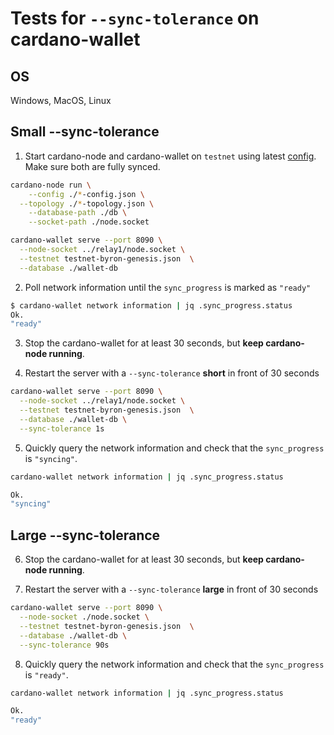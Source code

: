 # Tests for `--sync-tolerance` on cardano-wallet

## OS

Windows, MacOS, Linux

## Small --sync-tolerance

1. Start cardano-node and cardano-wallet on `testnet` using latest [config](https://hydra.iohk.io/build/4547830/download/1/index.html). Make sure both are fully synced.

```bash
cardano-node run \
	--config ./*-config.json \
  --topology ./*-topology.json \
	--database-path ./db \
	--socket-path ./node.socket

cardano-wallet serve --port 8090 \
  --node-socket ../relay1/node.socket \
  --testnet testnet-byron-genesis.json  \
  --database ./wallet-db
```

2. Poll network information until the `sync_progress` is marked as `"ready"`

```bash
$ cardano-wallet network information | jq .sync_progress.status
Ok.
"ready"
```

3. Stop the cardano-wallet for at least 30 seconds, but **keep cardano-node running**.


4. Restart the server with a `--sync-tolerance` **short** in front of 30 seconds

```bash
cardano-wallet serve --port 8090 \
  --node-socket ../relay1/node.socket \
  --testnet testnet-byron-genesis.json  \
  --database ./wallet-db \
  --sync-tolerance 1s
```


5. Quickly query the network information and check that the `sync_progress` is `"syncing"`.

```bash
cardano-wallet network information | jq .sync_progress.status

Ok.
"syncing"
```

## Large --sync-tolerance


6. Stop the cardano-wallet for at least 30 seconds, but **keep cardano-node running**.


7. Restart the server with a `--sync-tolerance` **large** in front of 30 seconds

```bash
cardano-wallet serve --port 8090 \
  --node-socket ./node.socket \
  --testnet testnet-byron-genesis.json  \
  --database ./wallet-db \
  --sync-tolerance 90s
```


8. Quickly query the network information and check that the `sync_progress` is `"ready"`.

```bash
cardano-wallet network information | jq .sync_progress.status

Ok.
"ready"
```
